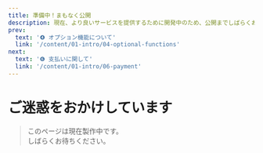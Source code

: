 ```yaml
---
title: 準備中！まもなく公開
description: 現在、より良いサービスを提供するために開発中のため、公開までしばらくお待ちください。
prev:
  text: '❹ オプション機能について'
  link: '/content/01-intro/04-optional-functions'
next:
  text: '❻ 支払いに関して'
  link: '/content/01-intro/06-payment'
---
```


# ご迷惑をおかけしています

> このページは現在製作中です。  
> しばらくお待ちください。
